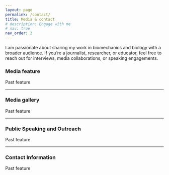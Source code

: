 ```yaml
---
layout: page
permalink: /contact/
title: Media & contact
# description: Engage with me
# nav: true
nav_order: 3
---
```


I am passionate about sharing my work in biomechanics and biology with a broader audience. If you’re a journalist, researcher, or educator, feel free to reach out for interviews, media collaborations, or speaking engagements.


### Media feature 
Past feature

----
### Media gallery
Past feature

----
### Public Speaking and Outreach
Past feature

----
### Contact Information
Past feature

